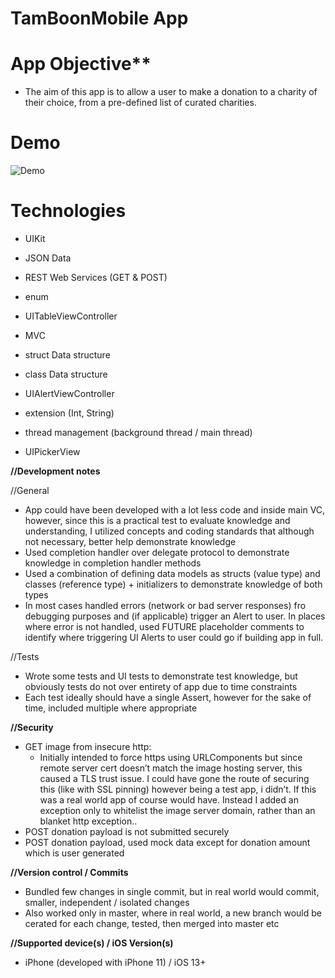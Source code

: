# TamBoonMobile App

# App Objective**
- The aim of this app is to allow a user to make a donation to a charity of their choice, from a pre-defined list of curated charities.

# Demo
![Demo](Demo_20012020.gif)

# Technologies
- UIKit

- JSON Data

- REST Web Services (GET & POST)

- enum

- UITableViewController

- MVC

- struct Data structure

- class Data structure

- UIAlertViewController

- extension (Int, String)

- thread management (background thread / main thread)

- UIPickerView

**//Development notes**

//General
- App could have been developed with a lot less code and inside main VC, however, since this is a practical test to evaluate knowledge and understanding, I utilized concepts and coding standards that although not necessary, better help demonstrate knowledge
- Used completion handler over delegate protocol to demonstrate knowledge in completion handler methods
- Used a combination of defining data models as structs (value type) and classes (reference type) + initializers to demonstrate knowledge of both types
- In most cases handled errors (network or bad server responses) fro debugging purposes and (if applicable) trigger an Alert to user. In places where error is not handled, used FUTURE placeholder comments to identify where triggering UI Alerts to user could go if building app in full.

//Tests
- Wrote some tests and UI tests to demonstrate test knowledge, but obviously tests do not over entirety of app due to time constraints
- Each test ideally should have a single Assert, however for the sake of time, included multiple where appropriate

**//Security**
- GET image from insecure http:
    - Initially intended to force https using URLComponents but since remote server cert doesn’t match the image hosting server, this caused a TLS trust issue. I could have gone the route of securing this (like with SSL pinning) however being a test app, i didn’t. If this was a real world app of course would have. Instead I added an exception only to whitelist the image server domain, rather than an blanket http exception..
- POST donation payload is not submitted securely
- POST donation payload, used mock data except for donation amount which is user generated

**//Version control / Commits**
- Bundled few changes in single commit, but in real world would commit, smaller, independent / isolated changes
- Also worked only in master, where in real world, a new branch would be cerated for each change, tested, then merged into master etc

**//Supported device(s) / iOS Version(s)**
- iPhone (developed with iPhone 11) / iOS 13+

